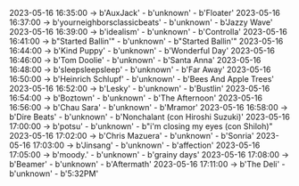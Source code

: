 2023-05-16 16:35:00 -> b'AuxJack' - b'unknown' - b'Floater'
2023-05-16 16:37:00 -> b'yourneighborsclassicbeats' - b'unknown' - b'Jazzy Wave'
2023-05-16 16:39:00 -> b'idealism' - b'unknown' - b'Controlla'
2023-05-16 16:41:00 -> b"Started Ballin'" - b'unknown' - b"Started Ballin'"
2023-05-16 16:44:00 -> b'Kind Puppy' - b'unknown' - b'Wonderful Day'
2023-05-16 16:46:00 -> b'Tom Doolie' - b'unknown' - b'Santa Anna'
2023-05-16 16:48:00 -> b'sleepsleepsleep' - b'unknown' - b'Far Away'
2023-05-16 16:50:00 -> b'Heinrich Schlupf' - b'unknown' - b'Bees And Apple Trees'
2023-05-16 16:52:00 -> b'Lesky' - b'unknown' - b'Bustlin'
2023-05-16 16:54:00 -> b'Boztown' - b'unknown' - b'The Afternoon'
2023-05-16 16:56:00 -> b'Chau Sara' - b'unknown' - b'Mramor'
2023-05-16 16:58:00 -> b'Dire Beats' - b'unknown' - b'Nonchalant (con Hiroshi Suzuki)'
2023-05-16 17:00:00 -> b'potsu' - b'unknown' - b"i'm closing my eyes (con Shiloh)"
2023-05-16 17:02:00 -> b'Chris Mazuera' - b'unknown' - b'Sonria'
2023-05-16 17:03:00 -> b'Jinsang' - b'unknown' - b'affection'
2023-05-16 17:05:00 -> b'moody.' - b'unknown' - b'grainy days'
2023-05-16 17:08:00 -> b'Beamer' - b'unknown' - b'Aftermath'
2023-05-16 17:11:00 -> b'The Deli' - b'unknown' - b'5:32PM'
